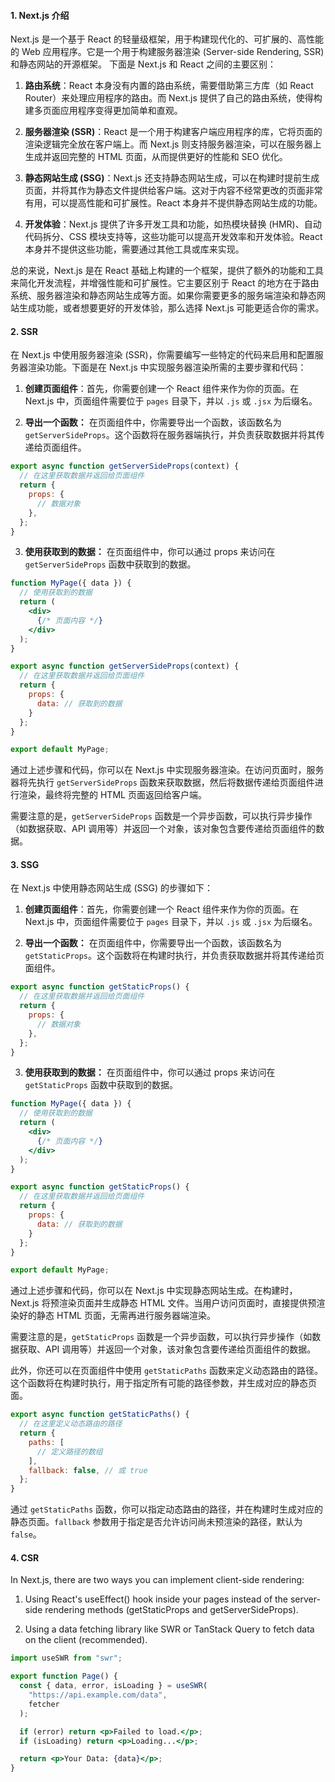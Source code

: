 #### 1. Next.js 介绍

Next.js 是一个基于 React 的轻量级框架，用于构建现代化的、可扩展的、高性能的 Web 应用程序。它是一个用于构建服务器渲染 (Server-side Rendering, SSR) 和静态网站的开源框架。
下面是 Next.js 和 React 之间的主要区别：

1. **路由系统**：React 本身没有内置的路由系统，需要借助第三方库（如 React Router）来处理应用程序的路由。而 Next.js 提供了自己的路由系统，使得构建多页面应用程序变得更加简单和直观。

2. **服务器渲染 (SSR)**：React 是一个用于构建客户端应用程序的库，它将页面的渲染逻辑完全放在客户端上。而 Next.js 则支持服务器渲染，可以在服务器上生成并返回完整的 HTML 页面，从而提供更好的性能和 SEO 优化。

3. **静态网站生成 (SSG)**：Next.js 还支持静态网站生成，可以在构建时提前生成页面，并将其作为静态文件提供给客户端。这对于内容不经常更改的页面非常有用，可以提高性能和可扩展性。React 本身并不提供静态网站生成的功能。

4. **开发体验**：Next.js 提供了许多开发工具和功能，如热模块替换 (HMR)、自动代码拆分、CSS 模块支持等，这些功能可以提高开发效率和开发体验。React 本身并不提供这些功能，需要通过其他工具或库来实现。

总的来说，Next.js 是在 React 基础上构建的一个框架，提供了额外的功能和工具来简化开发流程，并增强性能和可扩展性。它主要区别于 React 的地方在于路由系统、服务器渲染和静态网站生成等方面。如果你需要更多的服务端渲染和静态网站生成功能，或者想要更好的开发体验，那么选择 Next.js 可能更适合你的需求。

#### 2. SSR

在 Next.js 中使用服务器渲染 (SSR)，你需要编写一些特定的代码来启用和配置服务器渲染功能。下面是在 Next.js 中实现服务器渲染所需的主要步骤和代码：

1. **创建页面组件**：首先，你需要创建一个 React 组件来作为你的页面。在 Next.js 中，页面组件需要位于 `pages` 目录下，并以 `.js` 或 `.jsx` 为后缀名。

2. **导出一个函数：** 在页面组件中，你需要导出一个函数，该函数名为 `getServerSideProps`。这个函数将在服务器端执行，并负责获取数据并将其传递给页面组件。

```jsx
export async function getServerSideProps(context) {
  // 在这里获取数据并返回给页面组件
  return {
    props: {
      // 数据对象
    },
  };
}
```

3. **使用获取到的数据：** 在页面组件中，你可以通过 props 来访问在 `getServerSideProps` 函数中获取到的数据。

```jsx
function MyPage({ data }) {
  // 使用获取到的数据
  return (
    <div>
      {/* 页面内容 */}
    </div>
  );
}

export async function getServerSideProps(context) {
  // 在这里获取数据并返回给页面组件
  return {
    props: {
      data: // 获取到的数据
    }
  };
}

export default MyPage;
```

通过上述步骤和代码，你可以在 Next.js 中实现服务器渲染。在访问页面时，服务器将先执行 `getServerSideProps` 函数来获取数据，然后将数据传递给页面组件进行渲染，最终将完整的 HTML 页面返回给客户端。

需要注意的是，`getServerSideProps` 函数是一个异步函数，可以执行异步操作（如数据获取、API 调用等）并返回一个对象，该对象包含要传递给页面组件的数据。

#### 3. SSG

在 Next.js 中使用静态网站生成 (SSG) 的步骤如下：

1. **创建页面组件**：首先，你需要创建一个 React 组件来作为你的页面。在 Next.js 中，页面组件需要位于 `pages` 目录下，并以 `.js` 或 `.jsx` 为后缀名。

2. **导出一个函数：** 在页面组件中，你需要导出一个函数，该函数名为 `getStaticProps`。这个函数将在构建时执行，并负责获取数据并将其传递给页面组件。

```jsx
export async function getStaticProps() {
  // 在这里获取数据并返回给页面组件
  return {
    props: {
      // 数据对象
    },
  };
}
```

3. **使用获取到的数据：** 在页面组件中，你可以通过 props 来访问在 `getStaticProps` 函数中获取到的数据。

```jsx
function MyPage({ data }) {
  // 使用获取到的数据
  return (
    <div>
      {/* 页面内容 */}
    </div>
  );
}

export async function getStaticProps() {
  // 在这里获取数据并返回给页面组件
  return {
    props: {
      data: // 获取到的数据
    }
  };
}

export default MyPage;
```

通过上述步骤和代码，你可以在 Next.js 中实现静态网站生成。在构建时，Next.js 将预渲染页面并生成静态 HTML 文件。当用户访问页面时，直接提供预渲染好的静态 HTML 页面，无需再进行服务器端渲染。

需要注意的是，`getStaticProps` 函数是一个异步函数，可以执行异步操作（如数据获取、API 调用等）并返回一个对象，该对象包含要传递给页面组件的数据。

此外，你还可以在页面组件中使用 `getStaticPaths` 函数来定义动态路由的路径。这个函数将在构建时执行，用于指定所有可能的路径参数，并生成对应的静态页面。

```jsx
export async function getStaticPaths() {
  // 在这里定义动态路由的路径
  return {
    paths: [
      // 定义路径的数组
    ],
    fallback: false, // 或 true
  };
}
```

通过 `getStaticPaths` 函数，你可以指定动态路由的路径，并在构建时生成对应的静态页面。`fallback` 参数用于指定是否允许访问尚未预渲染的路径，默认为 `false`。

#### 4. CSR

In Next.js, there are two ways you can implement client-side rendering:

1. Using React's useEffect() hook inside your pages instead of the server-side rendering methods (getStaticProps and getServerSideProps).

2. Using a data fetching library like SWR or TanStack Query to fetch data on the client (recommended).

```jsx
import useSWR from "swr";

export function Page() {
  const { data, error, isLoading } = useSWR(
    "https://api.example.com/data",
    fetcher
  );

  if (error) return <p>Failed to load.</p>;
  if (isLoading) return <p>Loading...</p>;

  return <p>Your Data: {data}</p>;
}
```
